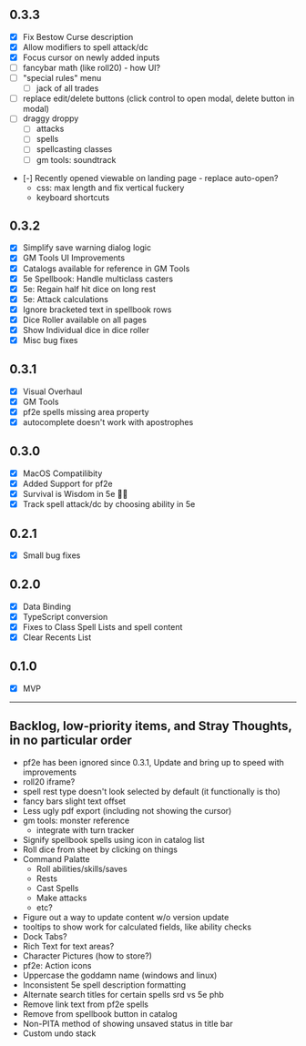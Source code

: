 ## 0.3.3
- [X] Fix Bestow Curse description
- [X] Allow modifiers to spell attack/dc
- [X] Focus cursor on newly added inputs
- [ ] fancybar math (like roll20) - how UI?
- [ ] "special rules" menu
    - [ ] jack of all trades

- [ ] replace edit/delete buttons (click control to open modal, delete button in modal)
- [ ] draggy droppy
    - [ ] attacks
    - [ ] spells
    - [ ] spellcasting classes
    - [ ] gm tools: soundtrack
- [-] Recently opened viewable on landing page - replace auto-open?
    - css: max length and fix vertical fuckery
    - keyboard shortcuts

## 0.3.2
- [X] Simplify save warning dialog logic
- [X] GM Tools UI Improvements
- [X] Catalogs available for reference in GM Tools
- [X] 5e Spellbook: Handle multiclass casters
- [X] 5e: Regain half hit dice on long rest
- [X] 5e: Attack calculations
- [X] Ignore bracketed text in spellbook rows
- [X] Dice Roller available on all pages
- [X] Show Individual dice in dice roller
- [X] Misc bug fixes

## 0.3.1
- [X] Visual Overhaul
- [X] GM Tools
- [X] pf2e spells missing area property
- [X] autocomplete doesn't work with apostrophes

## 0.3.0
- [X] MacOS Compatilibity
- [X] Added Support for pf2e
- [X] Survival is Wisdom in 5e 🤦‍♂️
- [X] Track spell attack/dc by choosing ability in 5e

## 0.2.1
- [X] Small bug fixes

## 0.2.0
- [X] Data Binding
- [X] TypeScript conversion
- [X] Fixes to Class Spell Lists and spell content
- [X] Clear Recents List

## 0.1.0
- [X] MVP

---

## Backlog, low-priority items, and Stray Thoughts, in no particular order
- pf2e has been ignored since 0.3.1,  Update and bring up to speed with improvements
- roll20 iframe?
- spell rest type doesn't look selected by default (it functionally is tho)
- fancy bars slight text offset
- Less ugly pdf export (including not showing the cursor)
- gm tools: monster reference
    - integrate with turn tracker
- Signify spellbook spells using icon in catalog list
- Roll dice from sheet by clicking on things
- Command Palatte
    - Roll abilities/skills/saves
    - Rests
    - Cast Spells
    - Make attacks
    - etc?
- Figure out a way to update content w/o version update
- tooltips to show work for calculated fields, like ability checks
- Dock Tabs?
- Rich Text for text areas?
- Character Pictures (how to store?)
- pf2e: Action icons 
- Uppercase the goddamn name (windows and linux)
- Inconsistent 5e spell description formatting
- Alternate search titles for certain spells srd vs 5e phb
- Remove link text from pf2e spells 
- Remove from spellbook button in catalog
- Non-PITA method of showing unsaved status in title bar
- Custom undo stack